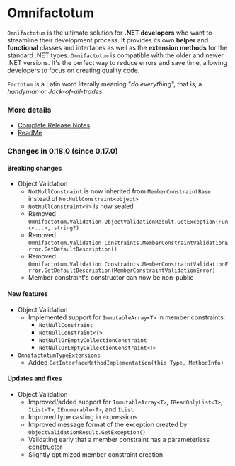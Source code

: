 ﻿# Omnifactotum

`Omnifactotum` is the ultimate solution for **.NET developers** who want to streamline their development process. It provides its own **helper** and **functional** classes and interfaces as well as the **extension methods** for the standard .NET types. `Omnifactotum` is compatible with the older and newer .NET versions. It's the perfect way to reduce errors and save time, allowing developers to focus on creating quality code.

`Factotum` is a Latin word literally meaning "*do everything*", that is, a *handyman* or *Jack-of-all-trades*.

### More details

- [Complete Release Notes](https://github.com/HarinezumiSama/Omnifactotum/blob/master/src/Omnifactotum.ReleaseNotes.md)
- [ReadMe](https://github.com/HarinezumiSama/Omnifactotum/blob/master/README.md)

### Changes in 0.18.0 (since 0.17.0)

#### Breaking changes

- Object Validation
  - `NotNullConstraint` is now inherited from `MemberConstraintBase` instead of `NotNullConstraint<object>`
  - `NotNullConstraint<T>` is now sealed
  - Removed `Omnifactotum.Validation.ObjectValidationResult.GetException(Func<...>, string?)`
  - Removed `Omnifactotum.Validation.Constraints.MemberConstraintValidationError.GetDefaultDescription()`
  - Removed `Omnifactotum.Validation.Constraints.MemberConstraintValidationError.GetDefaultDescription(MemberConstraintValidationError)`
  - Member constraint's constructor can now be non-public

#### New features

- Object Validation
  - Implemented support for `ImmutableArray<T>` in member constraints:
    - `NotNullConstraint`
    - `NotNullConstraint<T>`
    - `NotNullOrEmptyCollectionConstraint`
    - `NotNullOrEmptyCollectionConstraint<T>`
- `OmnifactotumTypeExtensions`
  - Added `GetInterfaceMethodImplementation(this Type, MethodInfo)`

#### Updates and fixes

- Object Validation
  - Improved/added support for `ImmutableArray<T>`, `IReadOnlyList<T>`, `IList<T>`, `IEnumerable<T>`, and `IList`
  - Improved type casting in expressions
  - Improved message format of the exception created by `ObjectValidationResult.GetException()`
  - Validating early that a member constraint has a parameterless constructor
  - Slightly optimized member constraint creation
